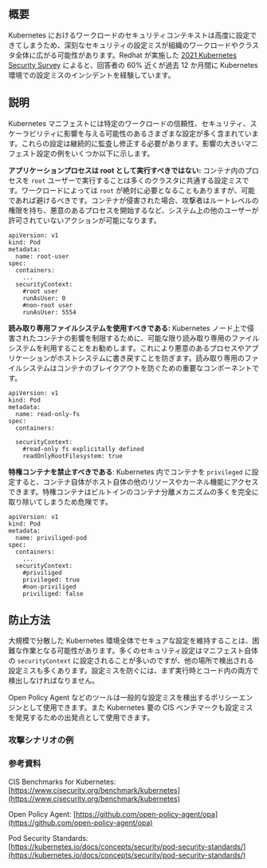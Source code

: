 ## 概要

Kubernetes におけるワークロードのセキュリティコンテキストは高度に設定できてしまうため、深刻なセキュリティの設定ミスが組織のワークロードやクラスタ全体に広がる可能性があります。Redhat が実施した [2021 Kubernetes Security Survey](https://www.redhat.com/en/resources/kubernetes-adoption-security-market-trends-2021-overview) によると、回答者の 60% 近くが過去 12 か月間に Kubernetes 環境での設定ミスのインシデントを経験しています。

## 説明

Kubernetes マニフェストには特定のワークロードの信頼性、セキュリティ、スケーラビリティに影響を与える可能性のあるさまざまな設定が多く含まれています。これらの設定は継続的に監査し修正する必要があります。影響の大きいマニフェスト設定の例をいくつか以下に示します。

**アプリケーションプロセスは root として実行すべきではない:** コンテナ内のプロセスを `root` ユーザーで実行することは多くのクラスタに共通する設定ミスです。ワークロードによっては `root` が絶対に必要となることもありますが、可能であれば避けるべきです。コンテナが侵害された場合、攻撃者はルートレベルの権限を持ち、悪意のあるプロセスを開始するなど、システム上の他のユーザーが許可されていないアクションが可能になります。

```
apiVersion: v1  
kind: Pod  
metadata:  
  name: root-user
spec:  
  containers:  
	...
  securityContext:  
    #root user
    runAsUser: 0
	#non-root user
	runAsUser: 5554	
```


**読み取り専用ファイルシステムを使用すべきである:** Kubernetes ノード上で侵害されたコンテナの影響を制限するために、可能な限り読み取り専用のファイルシステムを利用することをお勧めします。これにより悪意のあるプロセスやアプリケーションがホストシステムに書き戻すことを防ぎます。読み取り専用のファイルシステムはコンテナのブレイクアウトを防ぐための重要なコンポーネントです。

```
apiVersion: v1  
kind: Pod  
metadata:  
  name: read-only-fs
spec:  
  containers:  

  securityContext:  
	#read-only fs explicitally defined
    readOnlyRootFilesystem: true
```


**特権コンテナを禁止すべきである**: Kubernetes 内でコンテナを `privileged` に設定すると、コンテナ自体がホスト自体の他のリソースやカーネル機能にアクセスできます。特権コンテナはビルトインのコンテナ分離メカニズムの多くを完全に取り除いてしまうため危険です。

```
apiVersion: v1  
kind: Pod  
metadata:  
  name: priviliged-pod
spec:  
  containers:  
	...
  securityContext:  
    #priviliged 
    privileged: true
	#non-priviliged 
	priviliged: false
```

## 防止方法

大規模で分散した Kubernetes 環境全体でセキュアな設定を維持することは、困難な作業となる可能性があります。多くのセキュリティ設定はマニフェスト自体の `securityContext` に設定されることが多いのですが、他の場所で検出される設定ミスも多くあります。設定ミスを防ぐには、まず実行時とコード内の両方で検出しなければなりません。

Open Policy Agent などのツールは一般的な設定ミスを検出するポリシーエンジンとして使用できます。また Kubernetes 要の CIS ベンチマークも設定ミスを発見するための出発点として使用できます。


### 攻撃シナリオの例



### 参考資料

CIS Benchmarks for Kubernetes: [https://www.cisecurity.org/benchmark/kubernetes](https://www.cisecurity.org/benchmark/kubernetes)

Open Policy Agent: [https://github.com/open-policy-agent/opa](https://github.com/open-policy-agent/opa)

Pod Security Standards: [https://kubernetes.io/docs/concepts/security/pod-security-standards/](https://kubernetes.io/docs/concepts/security/pod-security-standards/)
